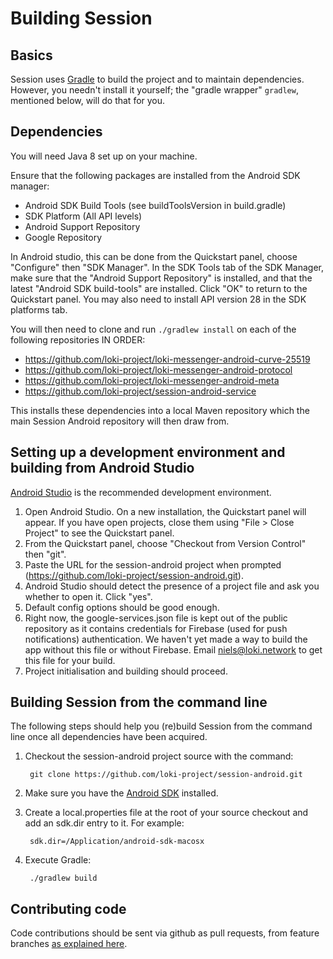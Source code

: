 Building Session
===============

Basics
------

Session uses [Gradle](http://gradle.org) to build the project and to maintain
dependencies.  However, you needn't install it yourself; the
"gradle wrapper" `gradlew`, mentioned below, will do that for you.

Dependencies
---------------
You will need Java 8 set up on your machine.

Ensure that the following packages are installed from the Android SDK manager:

* Android SDK Build Tools (see buildToolsVersion in build.gradle)
* SDK Platform (All API levels)
* Android Support Repository
* Google Repository
    
In Android studio, this can be done from the Quickstart panel, choose "Configure" then "SDK Manager". In the SDK Tools tab of the SDK Manager, make sure that the "Android Support Repository" is installed, and that the latest "Android SDK build-tools" are installed. Click "OK" to return to the Quickstart panel. You may also need to install API version 28 in the SDK platforms tab.
    
You will then need to clone and run `./gradlew install` on each of the following repositories IN ORDER:

* https://github.com/loki-project/loki-messenger-android-curve-25519
* https://github.com/loki-project/loki-messenger-android-protocol
* https://github.com/loki-project/loki-messenger-android-meta
* https://github.com/loki-project/session-android-service

This installs these dependencies into a local Maven repository which the main Session Android repository will then draw from.

Setting up a development environment and building from Android Studio
------------------------------------

[Android Studio](https://developer.android.com/sdk/installing/studio.html) is the recommended development environment.

1. Open Android Studio. On a new installation, the Quickstart panel will appear. If you have open projects, close them using "File > Close Project" to see the Quickstart panel.
2. From the Quickstart panel, choose "Checkout from Version Control" then "git".
3. Paste the URL for the session-android project when prompted (https://github.com/loki-project/session-android.git).
4. Android Studio should detect the presence of a project file and ask you whether to open it. Click "yes".
5. Default config options should be good enough.
6. Right now, the google-services.json file is kept out of the public repository as it contains credentials for Firebase (used for push notifications) authentication. We haven't yet made a way to build the app without this file or without Firebase. Email niels@loki.network to get this file for your build.
7. Project initialisation and building should proceed.

Building Session from the command line
---------------

The following steps should help you (re)build Session from the command line once all dependencies have been acquired.

1. Checkout the session-android project source with the command:

        git clone https://github.com/loki-project/session-android.git

2. Make sure you have the [Android SDK](https://developer.android.com/sdk/index.html) installed.
3. Create a local.properties file at the root of your source checkout and add an sdk.dir entry to it. For example:

        sdk.dir=/Application/android-sdk-macosx

4. Execute Gradle:

        ./gradlew build

Contributing code
-----------------

Code contributions should be sent via github as pull requests, from feature branches [as explained here](https://help.github.com/articles/using-pull-requests).
